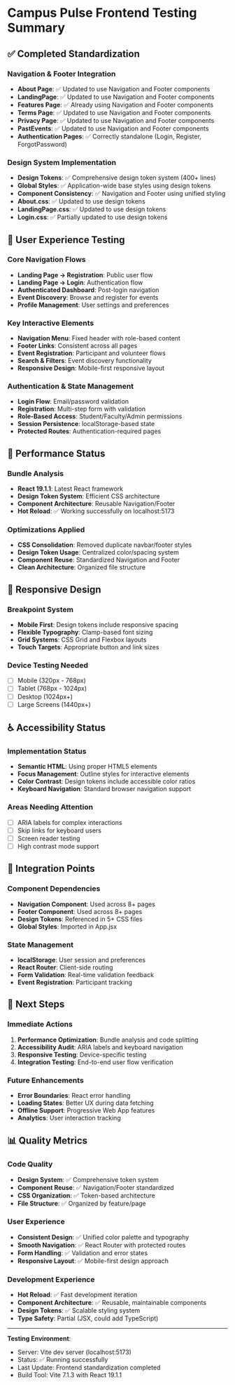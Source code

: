 # Campus Pulse Frontend Testing Summary

## ✅ Completed Standardization

### Navigation & Footer Integration
- **About Page**: ✅ Updated to use Navigation and Footer components
- **LandingPage**: ✅ Updated to use Navigation and Footer components  
- **Features Page**: ✅ Already using Navigation and Footer components
- **Terms Page**: ✅ Updated to use Navigation and Footer components
- **Privacy Page**: ✅ Updated to use Navigation and Footer components
- **PastEvents**: ✅ Updated to use Navigation and Footer components
- **Authentication Pages**: ✅ Correctly standalone (Login, Register, ForgotPassword)

### Design System Implementation
- **Design Tokens**: ✅ Comprehensive design token system (400+ lines)
- **Global Styles**: ✅ Application-wide base styles using design tokens
- **Component Consistency**: ✅ Navigation and Footer using unified styling
- **About.css**: ✅ Updated to use design tokens
- **LandingPage.css**: ✅ Updated to use design tokens
- **Login.css**: ✅ Partially updated to use design tokens

## 🧪 User Experience Testing

### Core Navigation Flows
- **Landing Page → Registration**: Public user flow
- **Landing Page → Login**: Authentication flow
- **Authenticated Dashboard**: Post-login navigation
- **Event Discovery**: Browse and register for events
- **Profile Management**: User settings and preferences

### Key Interactive Elements
- **Navigation Menu**: Fixed header with role-based content
- **Footer Links**: Consistent across all pages
- **Event Registration**: Participant and volunteer flows
- **Search & Filters**: Event discovery functionality
- **Responsive Design**: Mobile-first responsive layout

### Authentication & State Management
- **Login Flow**: Email/password validation
- **Registration**: Multi-step form with validation
- **Role-Based Access**: Student/Faculty/Admin permissions
- **Session Persistence**: localStorage-based state
- **Protected Routes**: Authentication-required pages

## 🚀 Performance Status

### Bundle Analysis
- **React 19.1.1**: Latest React framework
- **Design Token System**: Efficient CSS architecture
- **Component Architecture**: Reusable Navigation/Footer
- **Hot Reload**: ✅ Working successfully on localhost:5173

### Optimizations Applied
- **CSS Consolidation**: Removed duplicate navbar/footer styles
- **Design Token Usage**: Centralized color/spacing system
- **Component Reuse**: Standardized Navigation and Footer
- **Clean Architecture**: Organized file structure

## 📱 Responsive Design

### Breakpoint System
- **Mobile First**: Design tokens include responsive spacing
- **Flexible Typography**: Clamp-based font sizing
- **Grid Systems**: CSS Grid and Flexbox layouts
- **Touch Targets**: Appropriate button and link sizes

### Device Testing Needed
- [ ] Mobile (320px - 768px)
- [ ] Tablet (768px - 1024px)  
- [ ] Desktop (1024px+)
- [ ] Large Screens (1440px+)

## ♿ Accessibility Status

### Implementation Status
- **Semantic HTML**: Using proper HTML5 elements
- **Focus Management**: Outline styles for interactive elements
- **Color Contrast**: Design tokens include accessible color ratios
- **Keyboard Navigation**: Standard browser navigation support

### Areas Needing Attention
- [ ] ARIA labels for complex interactions
- [ ] Skip links for keyboard users
- [ ] Screen reader testing
- [ ] High contrast mode support

## 🔗 Integration Points

### Component Dependencies
- **Navigation Component**: Used across 8+ pages
- **Footer Component**: Used across 8+ pages
- **Design Tokens**: Referenced in 5+ CSS files
- **Global Styles**: Imported in App.jsx

### State Management
- **localStorage**: User session and preferences
- **React Router**: Client-side routing
- **Form Validation**: Real-time validation feedback
- **Event Registration**: Participant tracking

## 🎯 Next Steps

### Immediate Actions
1. **Performance Optimization**: Bundle analysis and code splitting
2. **Accessibility Audit**: ARIA labels and keyboard navigation
3. **Responsive Testing**: Device-specific testing
4. **Integration Testing**: End-to-end user flow verification

### Future Enhancements
- **Error Boundaries**: React error handling
- **Loading States**: Better UX during data fetching
- **Offline Support**: Progressive Web App features
- **Analytics**: User interaction tracking

## 📊 Quality Metrics

### Code Quality
- **Design System**: ✅ Comprehensive token system
- **Component Reuse**: ✅ Navigation/Footer standardized
- **CSS Organization**: ✅ Token-based architecture
- **File Structure**: ✅ Organized by feature/page

### User Experience
- **Consistent Design**: ✅ Unified color palette and typography
- **Smooth Navigation**: ✅ React Router with protected routes
- **Form Handling**: ✅ Validation and error states
- **Responsive Layout**: ✅ Mobile-first design approach

### Development Experience
- **Hot Reload**: ✅ Fast development iteration
- **Component Architecture**: ✅ Reusable, maintainable components
- **Design Tokens**: ✅ Scalable styling system
- **Type Safety**: Partial (JSX, could add TypeScript)

---

**Testing Environment**: 
- Server: Vite dev server (localhost:5173)
- Status: ✅ Running successfully
- Last Update: Frontend standardization completed
- Build Tool: Vite 7.1.3 with React 19.1.1